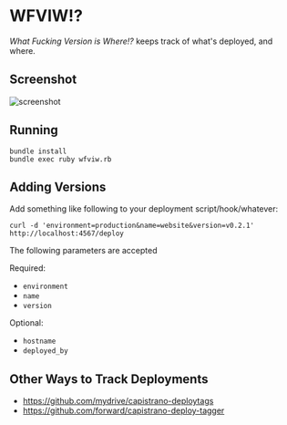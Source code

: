 # WFVIW!?

_What Fucking Version is Where!?_ keeps track of what's deployed, and where.

## Screenshot

![screenshot](http://i.imgur.com/SyD8U4F.png)

## Running

    bundle install
    bundle exec ruby wfviw.rb

## Adding Versions

Add something like following to your deployment script/hook/whatever:

    curl -d 'environment=production&name=website&version=v0.2.1' http://localhost:4567/deploy

The following parameters are accepted

Required:

  * `environment`
  * `name`
  * `version`

Optional:

  * `hostname`
  * `deployed_by`

## Other Ways to Track Deployments

* https://github.com/mydrive/capistrano-deploytags
* https://github.com/forward/capistrano-deploy-tagger

